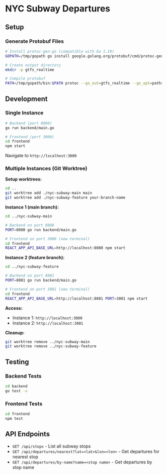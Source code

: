 # NYC Subway Departures

## Setup

### Generate Protobuf Files
```bash
# Install protoc-gen-go (compatible with Go 1.19)
GOPATH=/tmp/gopath go install google.golang.org/protobuf/cmd/protoc-gen-go@v1.28

# Create output directory
mkdir -p gtfs_realtime

# Compile protobuf
PATH=/tmp/gopath/bin:$PATH protoc --go_out=gtfs_realtime --go_opt=paths=source_relative gtfs-realtime.proto
```

## Development

### Single Instance
```bash
# Backend (port 8080)
go run backend/main.go

# Frontend (port 3000)
cd frontend
npm start
```
Navigate to `http://localhost:3000`

### Multiple Instances (Git Worktree)

**Setup worktrees:**
```bash
cd ..
git worktree add ./nyc-subway-main main
git worktree add ./nyc-subway-feature your-branch-name
```

**Instance 1 (main branch):**
```bash
cd ../nyc-subway-main

# Backend on port 8080
PORT=8080 go run backend/main.go

# Frontend on port 3000 (new terminal)
cd frontend
REACT_APP_API_BASE_URL=http://localhost:8080 npm start
```

**Instance 2 (feature branch):**
```bash
cd ../nyc-subway-feature

# Backend on port 8081
PORT=8081 go run backend/main.go

# Frontend on port 3001 (new terminal)  
cd frontend
REACT_APP_API_BASE_URL=http://localhost:8081 PORT=3001 npm start
```

**Access:**
- Instance 1: `http://localhost:3000`
- Instance 2: `http://localhost:3001`

**Cleanup:**
```bash
git worktree remove ../nyc-subway-main
git worktree remove ../nyc-subway-feature
```

## Testing

### Backend Tests
```bash
cd backend
go test -v
```

### Frontend Tests
```bash
cd frontend
npm test
```

## API Endpoints

- `GET /api/stops` - List all subway stops
- `GET /api/departures/nearest?lat=<lat>&lon=<lon>` - Get departures for nearest stop
- `GET /api/departures/by-name?name=<stop name>` - Get departures by stop name